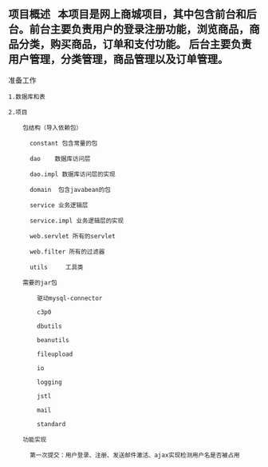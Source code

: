 ﻿项目概述
    本项目是网上商城项目，其中包含前台和后台。前台主要负责用户的登录注册功能，浏览商品，商品分类，购买商品，订单和支付功能。
    后台主要负责用户管理，分类管理，商品管理以及订单管理。
------------------------------------------------------------------------
准备工作

    1.数据库和表
    
    2.项目
    
        包结构（导入依赖包）
        
          constant 包含常量的包
          
          dao    数据库访问层
          
          dao.impl 数据库访问层的实现
          
          domain  包含javabean的包
          
          service 业务逻辑层
          
          service.impl 业务逻辑层的实现
          
          web.servlet 所有的servlet
          
          web.filter 所有的过滤器
          
          utils     工具类
          
        需要的jar包
        
            驱动mysql-connector
            
            c3p0
            
            dbutils
            
            beanutils
            
            fileupload
            
            io
            
            logging
            
            jstl
            
            mail
            
            standard
            
        功能实现
        
          第一次提交：用户登录、注册、发送邮件激活、ajax实现检测用户名是否被占用
        
